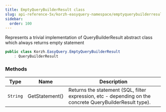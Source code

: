 ```yaml
---
title: EmptyQueryBuilderResult class
slug: api-reference-5x/korzh-easyquery-namespace/emptyquerybuilderresult-class
sidebar:
  order: 100
---
```


Represents a trivial implementation of QueryBuilderResult abstract class which always returns empty statement
```csharp
public class Korzh.EasyQuery.EmptyQueryBuilderResult
    : QueryBuilderResult

```

### Methods

| Type | Name | Description | 
| --- | --- | --- | 
| `String` | GetStatement() | Returns the statement (SQL, filter expression, etc - depending on the concrete QueryBuilderResult type). |
